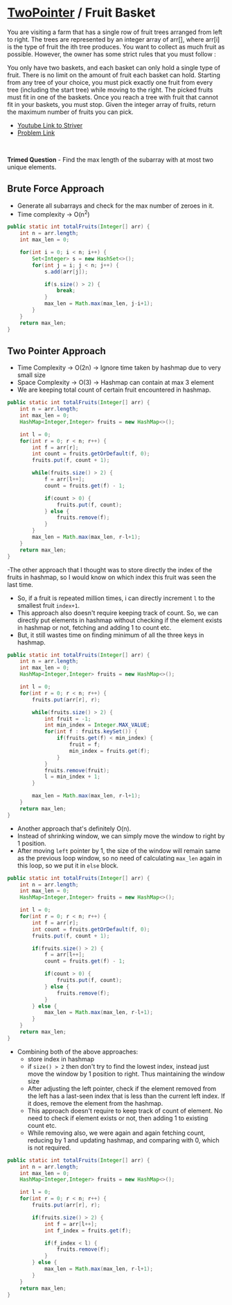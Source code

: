 # [TwoPointer](./twoPointer.md) / Fruit Basket

You are visiting a farm that has a single row of fruit trees arranged from left to right. The trees are represented by an integer array of arr[], where arr[i] is the type of fruit the ith tree produces.
You want to collect as much fruit as possible. However, the owner has some strict rules that you must follow :

You only have two baskets, and each basket can only hold a single type of fruit. There is no limit on the amount of fruit each basket can hold.
Starting from any tree of your choice, you must pick exactly one fruit from every tree (including the start tree) while moving to the right. The picked fruits must fit in one of the baskets.
Once you reach a tree with fruit that cannot fit in your baskets, you must stop.
Given the integer array of fruits, return the maximum number of fruits you can pick.

-   [Youtube Link to Striver](https://www.youtube.com/watch?v=e3bs0uA1NhQ&list=PLgUwDviBIf0q7vrFA_HEWcqRqMpCXzYAL&index=5)
-   [Problem Link](https://www.geeksforgeeks.org/problems/fruit-into-baskets-1663137462/1)

<br>

<b>Trimed Question</b> - Find the max length of the subarray with at most two unique elements.

## Brute Force Approach

-   Generate all subarrays and check for the max number of zeroes in it.
-   Time complexity -> O(n<sup>2</sup>)

```java
public static int totalFruits(Integer[] arr) {
    int n = arr.length;
    int max_len = 0;

    for(int i = 0; i < n; i++) {
        Set<Integer> s = new HashSet<>();
        for(int j = i; j < n; j++) {
            s.add(arr[j]);

            if(s.size() > 2) {
                break;
            }
            max_len = Math.max(max_len, j-i+1);
        }
    }
    return max_len;
}
```

## Two Pointer Approach

-   Time Complexity -> O(2n) -> Ignore time taken by hashmap due to very small size
-   Space Complexity -> O(3) -> Hashmap can contain at max 3 element
-   We are keeping total count of certain fruit encountered in hashmap.

```java
public static int totalFruits(Integer[] arr) {
    int n = arr.length;
    int max_len = 0;
    HashMap<Integer,Integer> fruits = new HashMap<>();

    int l = 0;
    for(int r = 0; r < n; r++) {
        int f = arr[r];
        int count = fruits.getOrDefault(f, 0);
        fruits.put(f, count + 1);

        while(fruits.size() > 2) {
            f = arr[l++];
            count = fruits.get(f) - 1;

            if(count > 0) {
                fruits.put(f, count);
            } else {
                fruits.remove(f);
            }
        }
        max_len = Math.max(max_len, r-l+1);
    }
    return max_len;
}
```

-The other approach that I thought was to store directly the index of the fruits in hashmap, so I would know on which index this fruit was seen the last time.

-   So, if a fruit is repeated million times, i can directly increment `l` to the smallest fruit `index+1`.
-   This approach also doesn't require keeping track of count. So, we can directly put elements in hashmap without checking if the element exists in hashmap or not, fetching and adding 1 to count etc.
-   But, it still wastes time on finding minimum of all the three keys in hashmap.

```java
public static int totalFruits(Integer[] arr) {
    int n = arr.length;
    int max_len = 0;
    HashMap<Integer,Integer> fruits = new HashMap<>();

    int l = 0;
    for(int r = 0; r < n; r++) {
        fruits.put(arr[r], r);

        while(fruits.size() > 2) {
            int fruit = -1;
            int min_index = Integer.MAX_VALUE;
            for(int f : fruits.keySet()) {
                if(fruits.get(f) < min_index) {
                    fruit = f;
                    min_index = fruits.get(f);
                }
            }
            fruits.remove(fruit);
            l = min_index + 1;
        }

        max_len = Math.max(max_len, r-l+1);
    }
    return max_len;
}
```

-   Another approach that's definitely O(n).
-   Instead of shrinking window, we can simply move the window to right by 1 position.
-   After moving `left` pointer by 1, the size of the window will remain same as the previous loop window, so no need of calculating `max_len` again in this loop, so we put it in `else` block.

```java
public static int totalFruits(Integer[] arr) {
    int n = arr.length;
    int max_len = 0;
    HashMap<Integer,Integer> fruits = new HashMap<>();

    int l = 0;
    for(int r = 0; r < n; r++) {
        int f = arr[r];
        int count = fruits.getOrDefault(f, 0);
        fruits.put(f, count + 1);

        if(fruits.size() > 2) {
            f = arr[l++];
            count = fruits.get(f) - 1;

            if(count > 0) {
                fruits.put(f, count);
            } else {
                fruits.remove(f);
            }
        } else {
            max_len = Math.max(max_len, r-l+1);
        }
    }
    return max_len;
}
```

-   Combining both of the above approaches:
    -   store index in hashmap
    -   if `size() > 2` then don't try to find the lowest index, instead just move the window by 1 position to right. Thus maintaining the window size
    -   After adjusting the left pointer, check if the element removed from the left has a last-seen index that is less than the current left index. If it does, remove the element from the hashmap.
    -   This approach doesn't require to keep track of count of element. No need to check if element exists or not, then adding 1 to existing count etc.
    -   While removing also, we were again and again fetching count, reducing by 1 and updating hashmap, and comparing with 0, which is not required.

```java
public static int totalFruits(Integer[] arr) {
    int n = arr.length;
    int max_len = 0;
    HashMap<Integer,Integer> fruits = new HashMap<>();

    int l = 0;
    for(int r = 0; r < n; r++) {
        fruits.put(arr[r], r);

        if(fruits.size() > 2) {
            int f = arr[l++];
            int f_index = fruits.get(f);

            if(f_index < l) {
                fruits.remove(f);
            }
        } else {
            max_len = Math.max(max_len, r-l+1);
        }
    }
    return max_len;
}
```
